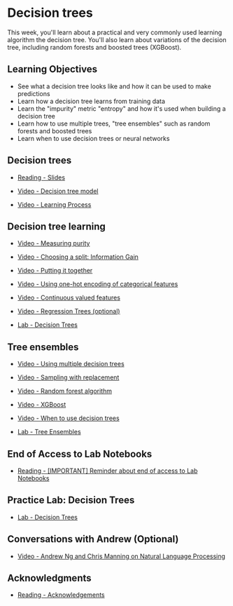 # Decision trees

This week, you'll learn about a practical and very commonly used learning algorithm the decision tree. You'll also learn about variations of the decision tree, including random forests and boosted trees (XGBoost).

## Learning Objectives

- See what a decision tree looks like and how it can be used to make predictions
- Learn how a decision tree learns from training data
- Learn the "impurity" metric "entropy" and how it's used when building a decision tree
- Learn how to use multiple trees, "tree ensembles" such as random forests and boosted trees
- Learn when to use decision trees or neural networks

## Decision trees

- [Reading - Slides](./Readings/C2_W4.pdf)

- [Video - Decision tree model](https://www.coursera.org/learn/advanced-learning-algorithms/lecture/HFvPH/decision-tree-model)

- [Video - Learning Process](https://www.coursera.org/learn/advanced-learning-algorithms/lecture/5ysdd/learning-process)

## Decision tree learning

- [Video - Measuring purity](https://www.coursera.org/learn/advanced-learning-algorithms/lecture/6jL2z/measuring-purity)

- [Video - Choosing a split: Information Gain](https://www.coursera.org/learn/advanced-learning-algorithms/lecture/ZSbs2/choosing-a-split-information-gain)

- [Video - Putting it together](https://www.coursera.org/learn/advanced-learning-algorithms/lecture/a51O3/putting-it-together)

- [Video - Using one-hot encoding of categorical features](https://www.coursera.org/learn/advanced-learning-algorithms/lecture/RQVdw/using-one-hot-encoding-of-categorical-features)

- [Video - Continuous valued features](https://www.coursera.org/learn/advanced-learning-algorithms/lecture/a4v1O/continuous-valued-features)

- [Video - Regression Trees (optional)](https://www.coursera.org/learn/advanced-learning-algorithms/lecture/XlM5n/regression-trees-optional)

- [Lab - Decision Trees](./Labs/C2_W4_Lab_01_Decision_Trees.ipynb)

## Tree ensembles

- [Video - Using multiple decision trees](https://www.coursera.org/learn/advanced-learning-algorithms/lecture/3Epc2/using-multiple-decision-trees)

- [Video - Sampling with replacement](https://www.coursera.org/learn/advanced-learning-algorithms/lecture/zZ6pa/sampling-with-replacement)

- [Video - Random forest algorithm](https://www.coursera.org/learn/advanced-learning-algorithms/lecture/7MtSD/random-forest-algorithm)

- [Video - XGBoost](https://www.coursera.org/learn/advanced-learning-algorithms/lecture/op26P/xgboost)

- [Video - When to use decision trees](https://www.coursera.org/learn/advanced-learning-algorithms/lecture/vh1V7/when-to-use-decision-trees)

- [Lab - Tree Ensembles](./Labs/C2_W4_Lab_02_Tree_Ensemble.ipynb)

## End of Access to Lab Notebooks

- [Reading - [IMPORTANT] Reminder about end of access to Lab Notebooks](https://www.coursera.org/learn/advanced-learning-algorithms/supplement/8bWHn/important-reminder-about-end-of-access-to-lab-notebooks)

## Practice Lab: Decision Trees

- [Lab - Decision Trees](./Labs/C2_W4_Decision_Tree_with_Markdown.ipynb)

## Conversations with Andrew (Optional)

- [Video - Andrew Ng and Chris Manning on Natural Language Processing](https://www.coursera.org/learn/advanced-learning-algorithms/lecture/YFE7M/andrew-ng-and-chris-manning-on-natural-language-processing)

## Acknowledgments

- [Reading - Acknowledgements](https://www.coursera.org/learn/advanced-learning-algorithms/supplement/jZNJE/acknowledgements)